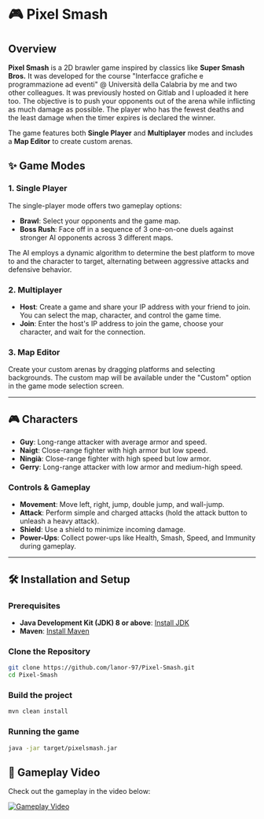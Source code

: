 # 🎮 Pixel Smash

## Overview
**Pixel Smash** is a 2D brawler game inspired by classics like **Super Smash Bros.** 
It was developed for the course "Interfacce grafiche e programmazione ad eventi" @ Università della Calabria by me and two other colleagues. It was previously hosted on Gitlab and I uploaded it here too.
The objective is to push your opponents out of the arena while inflicting as much damage as possible. The player who has the fewest deaths and the least damage when the timer expires is declared the winner.

The game features both **Single Player** and **Multiplayer** modes and includes a **Map Editor** to create custom arenas.

## ✨ Game Modes

### 1. **Single Player**
The single-player mode offers two gameplay options:
- **Brawl**: Select your opponents and the game map.
- **Boss Rush**: Face off in a sequence of 3 one-on-one duels against stronger AI opponents across 3 different maps.

The AI employs a dynamic algorithm to determine the best platform to move to and the character to target, alternating between aggressive attacks and defensive behavior.

### 2. **Multiplayer**
- **Host**: Create a game and share your IP address with your friend to join. You can select the map, character, and control the game time.
- **Join**: Enter the host's IP address to join the game, choose your character, and wait for the connection.

### 3. **Map Editor**
Create your custom arenas by dragging platforms and selecting backgrounds. The custom map will be available under the "Custom" option in the game mode selection screen.

---

## 🎮 Characters

- **Guy**: Long-range attacker with average armor and speed.
- **Naigt**: Close-range fighter with high armor but low speed.
- **Ningià**: Close-range fighter with high speed but low armor.
- **Gerry**: Long-range attacker with low armor and medium-high speed.

### Controls & Gameplay
- **Movement**: Move left, right, jump, double jump, and wall-jump.
- **Attack**: Perform simple and charged attacks (hold the attack button to unleash a heavy attack).
- **Shield**: Use a shield to minimize incoming damage.
- **Power-Ups**: Collect power-ups like Health, Smash, Speed, and Immunity during gameplay.

---

## 🛠️ Installation and Setup

### Prerequisites
- **Java Development Kit (JDK) 8 or above**: [Install JDK](https://www.oracle.com/java/technologies/javase-downloads.html)
- **Maven**: [Install Maven](https://maven.apache.org/install.html)

### Clone the Repository
```bash
git clone https://github.com/lanor-97/Pixel-Smash.git
cd Pixel-Smash
```

### Build the project
```bash
mvn clean install
```

### Running the game
```bash
java -jar target/pixelsmash.jar
```

## 🎥 Gameplay Video
Check out the gameplay in the video below:

[![Gameplay Video](http://img.youtube.com/vi/yUfWyU9xY48/0.jpg)](https://www.youtube.com/watch?v=yUfWyU9xY48)

